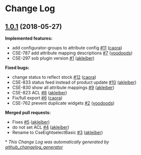 # Change Log

## [1.0.1](https://github.com/8select/shopware-plugin-sob/tree/1.0.1) (2018-05-27)
**Implemented features:**

- add configurator-groups to attribute config [\#11](https://github.com/8select/shopware-plugin-sob/pull/11) ([caora](https://github.com/caora))
- CSE-787 add attribute mapping descriptions [\#7](https://github.com/8select/shopware-plugin-sob/pull/7) ([voodoods](https://github.com/voodoods))
- CSE-297 sob plugin version [\#1](https://github.com/8select/shopware-plugin-sob/pull/1) ([akleiber](https://github.com/akleiber))

**Fixed bugs:**

- change status to reflect stock [\#12](https://github.com/8select/shopware-plugin-sob/pull/12) ([caora](https://github.com/caora))
- CSE-833 status feed instead of product update [\#10](https://github.com/8select/shopware-plugin-sob/pull/10) ([akleiber](https://github.com/akleiber))
- CSE-830 show all attribute mappings [\#9](https://github.com/8select/shopware-plugin-sob/pull/9) ([akleiber](https://github.com/akleiber))
- CSE-823 ACL [\#8](https://github.com/8select/shopware-plugin-sob/pull/8) ([akleiber](https://github.com/akleiber))
- Fix/full export [\#6](https://github.com/8select/shopware-plugin-sob/pull/6) ([caora](https://github.com/caora))
- CSE-762 prevent duplicate widgets [\#2](https://github.com/8select/shopware-plugin-sob/pull/2) ([voodoods](https://github.com/voodoods))

**Merged pull requests:**

- Fixes [\#5](https://github.com/8select/shopware-plugin-sob/pull/5) ([akleiber](https://github.com/akleiber))
- do not set ACL [\#4](https://github.com/8select/shopware-plugin-sob/pull/4) ([akleiber](https://github.com/akleiber))
- Rename to CseEightselectBasic [\#3](https://github.com/8select/shopware-plugin-sob/pull/3) ([akleiber](https://github.com/akleiber))



\* *This Change Log was automatically generated by [github_changelog_generator](https://github.com/skywinder/Github-Changelog-Generator)*